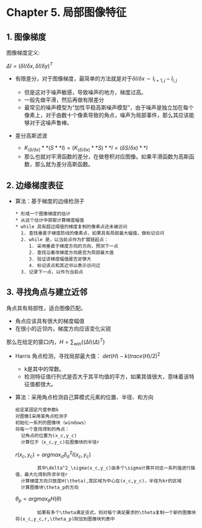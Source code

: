 # Chapter 5. 局部图像特征

## 1. 图像梯度

图像梯度定义:

$\Delta I=(\delta I/\delta x, \delta I/ \delta y)^T$

- 有限差分，对于图像梯度，最简单的方法就是对于$\delta I/ \delta x \sim I_{i+1,j}-I_{i,j}$

  - 但是这对于噪声敏感，导致噪声的地方，梯度过高。
  - 一般先做平滑，然后再做有限差分
  - 最常见的噪声模型为“加性平稳高斯噪声模型”，由于噪声是独立加在每个像素上，对于由数十个像素导致的角点，噪声为局部事件，那么其应该能够对于这噪声鲁棒。
- 差分高斯滤波

  - $K_{(\delta /\delta x)}** (S**I)=(K_{(\delta /\delta x)}**S)**I=(\delta S/ \delta x) **I$
  - 那么也就对平滑函数的差分，在做卷积对应图像。如果平滑函数为高斯函数，那么就为差分高斯函数。

## 2. 边缘梯度表征

- 算法：基于梯度的边缘检测子

  ```
  * 形成一个图像梯度的估计
  * 从这个估计中获取计算梯度幅值
  * while 具有超过阈值的梯度复制的像素点还未被访问
    1. 查找垂直于梯度防线的像素点，如果具有局部最大幅值，做标记访问
    2. while 是，以当前点作为扩展链起点：
       1. 采用垂直于梯度方向的方向，预测下一点
       2. 查找沿着改梯度方向是否为局部最大值
       3. 验证该梯度幅值是否足够大
       4. 标记该点和其近邻以表示访问过
    3. 记录下一点，以作为当前点
  ```

## 3. 寻找角点与建立近邻

角点具有局部性，适合图像匹配。

- 角点应该具有很大的梯度幅值
- 在很小的近邻内，梯度方向应该变化尖锐

那么在给定的窗口内，$H=\sum_{win}\{(\Delta I)(\Delta)^T\}$

- Harris 角点检测，寻找局部最大值：
  $det(H)-k(trace(H)/2)^2$

  - k是其中的常数。
  - 检测特征值行列式是否大于其平均值的平方，如果其值很大，意味着该特征值都很大。
- 算法：采用角点检测自己算模式元素的位置、半径、和方向

  ```
  给定某固定尺度参数k
  对图像I采用某角点检测子
  初始化一系列的图像块（windows）
  将每一个查找得到的角点：
  	记角点的位置为(x_c,y_c)
  	计算位于（x_c,y_c)在图像块的半径r
  ```
  $r(x_c,y_c)=argmax_{\sigma} \delta^2_{\sigma}I(x_c,y_c)$

  ```
          其中\delta^2_\sigma(x_c,y_c)由多个\sigma计算并对这一系列值进行插值，最大化得到所求半径r
  	计算梯度方向只放度H(\theta),其区域为中心在(x_c,y_c)，半径为kr的区域
  	计算图像块\theta_p的方向
  ```
  $\theta_p=argmax_{\theta}H(\theta)$

  ```
          如果有多个\theta满足该式，则对每个满足要求的\theta复制一个新的图像块
  将(x_c,y_c,r,\theta_p)附加到图像块列表中
  ```
